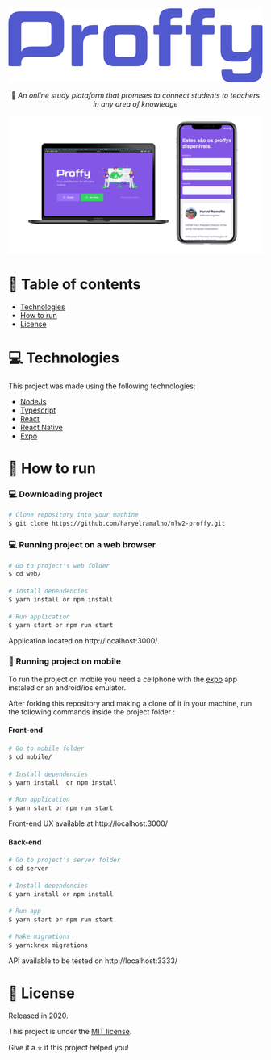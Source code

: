 <div align="center">
  <img src="https://github.com/haryelramalho/nlw2-proffy/blob/master/.github/logo.svg" alt"Proffy" title="Proffy" />

  :rocket: *An online study plataform that promises to connect students to teachers in any area of knowledge*

</div>

<div align="center">
  <img src="https://github.com/haryelramalho/nlw2-proffy/blob/master/.github/screens.png" alt"Screens Proffy" title="Screens" />
</div>


# :pushpin: Table of contents

- [Technologies](#computer-technologies)
- [How to run](#construction_worker-how-to-run)
- [License](#closed_book-license)

# :computer: Technologies

This project was made using the following technologies:

<ul>
  <li><a href="https://nodejs.org/en/docs/">NodeJs</a></li>
  <li><a href="https://www.typescriptlang.org/">Typescript</a></li>
  <li><a href="https://pt-br.reactjs.org/">React</a></li>
  <li><a href="https://reactnative.dev/">React Native</a></li>
  <li><a href="https://expo.io/">Expo</a></li>
</ul>

# :construction_worker: How to run

### :computer: Downloading project 

```bash
# Clone repository into your machine
$ git clone https://github.com/haryelramalho/nlw2-proffy.git
```

### 💻 Running project on a web browser

```bash
# Go to project's web folder
$ cd web/

# Install dependencies
$ yarn install or npm install

# Run application
$ yarn start or npm run start
```

Application located on http://localhost:3000/.

### 📱 Running project on mobile

To run the project on mobile you need a cellphone with the [expo](https://play.google.com/store/apps/details?id=host.exp.exponent) app instaled or an android/ios emulator.

After forking this repository and making a clone of it in your machine, run the following commands inside the project folder :

#### Front-end

```bash
# Go to mobile folder
$ cd mobile/

# Install dependencies
$ yarn install  or npm install

# Run application
$ yarn start or npm run start
```

Front-end UX available at http://localhost:3000/

#### Back-end

```bash
# Go to project's server folder
$ cd server

# Install dependencies
$ yarn install or npm install

# Run app
$ yarn start or npm run start

# Make migrations
$ yarn:knex migrations
```

API available to be tested on http://localhost:3333/

# :closed_book: License

Released in 2020.

This project is under the [MIT license](https://github.com/haryelramalho/nlw2-proffy/blob/master/LICENSE).

Give it a ⭐️ if this project helped you!
